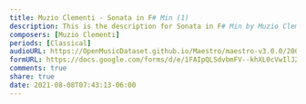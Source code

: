 ```yaml
---
title: Muzio Clementi - Sonata in F# Min (1)
description: This is the description for Sonata in F# Min by Muzio Clementi
composers: [Muzio Clementi]
periods: [Classical]
audioURL: https://OpenMusicDataset.github.io/Maestro/maestro-v3.0.0/2006/MIDI-Unprocessed_15_R1_2006_01-05_ORIG_MID--AUDIO_15_R1_2006_01_Track01_wav.midi
formURL: https://docs.google.com/forms/d/e/1FAIpQLSdvbmFV--khXL0cVwIlJ20QtryR-dcoqWcHGSvKm_MS-t4Csg/viewform
comments: true
share: true
date: 2021-08-08T07:43:13-06:00
---
```

